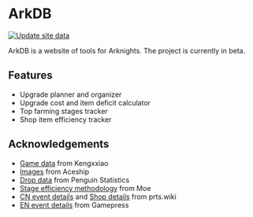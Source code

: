 # ArkDB

[![Update site data](https://github.com/ark-db/ark-db/actions/workflows/update-data.yml/badge.svg)](https://github.com/ark-db/ark-db/actions/workflows/update-data.yml)

ArkDB is a website of tools for Arknights. The project is currently in beta.

## Features
- Upgrade planner and organizer
- Upgrade cost and item deficit calculator
- Top farming stages tracker
- Shop item efficiency tracker

## Acknowledgements
- [Game data](https://github.com/Kengxxiao/ArknightsGameData) from Kengxxiao
- [Images](https://github.com/Aceship/Arknight-Images) from Aceship
- [Drop data](https://penguin-stats.io/) from Penguin Statistics
- [Stage efficiency methodology](https://docs.google.com/spreadsheets/d/12X0uBQaN7MuuMWWDTiUjIni_MOP015GnulggmBJgBaQ/edit#gid=1960303262) from Moe
- [CN event details](https://prts.wiki/w/%E6%B4%BB%E5%8A%A8%E4%B8%80%E8%A7%88) and [Shop details](https://prts.wiki/w/%E9%87%87%E8%B4%AD%E4%B8%AD%E5%BF%83) from prts.wiki
- [EN event details](https://gamepress.gg/arknights/other/event-and-campaign-list) from Gamepress